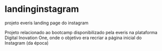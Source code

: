 # landinginstagram
projeto everis landing page do instagram

Projeto relacionado ao bootcamp disponibilizado pela everis na plataforma Digital Inovation One, onde o objetivo era recriar a página inicial do Instagram (da época)

